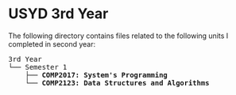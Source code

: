 # USYD 3rd Year

The following directory contains files related to the following units I completed in second year:

<pre>
3rd Year
└── Semester 1
    ├── <b>COMP2017: System's Programming</b>
    └── <b>COMP2123: Data Structures and Algorithms<b>
</pre>
